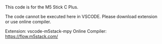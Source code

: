 This code is for the M5 Stick C Plus. 

The code cannot be executed here in VSCODE. Please download extension or use online compiler. 

Extension: vscode-m5stack-mpy
Online Compiler: https://flow.m5stack.com/